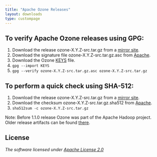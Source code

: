 ```yaml
---
title: "Apache Ozone Releases"
layout: downloads
type: custompage
---
```

<!---
  Licensed under the Apache License, Version 2.0 (the "License");
  you may not use this file except in compliance with the License.
  You may obtain a copy of the License at

   http://www.apache.org/licenses/LICENSE-2.0

  Unless required by applicable law or agreed to in writing, software
  distributed under the License is distributed on an "AS IS" BASIS,
  WITHOUT WARRANTIES OR CONDITIONS OF ANY KIND, either express or implied.
  See the License for the specific language governing permissions and
  limitations under the License. See accompanying LICENSE file.
-->

## To verify Apache Ozone releases using GPG:

1.  Download the release ozone-X.Y.Z-src.tar.gz from a [mirror
    site](https://www.apache.org/dyn/closer.cgi/ozone).
2.  Download the signature file ozone-X.Y.Z-src.tar.gz.asc from
    [Apache](https://downloads.apache.org/ozone/).
3.  Download the Ozone [KEYS](https://downloads.apache.org/ozone/KEYS)
    file.
4.  `gpg --import KEYS`
5.  `gpg --verify ozone-X.Y.Z-src.tar.gz.asc ozone-X.Y.Z-src.tar.gz`

## To perform a quick check using SHA-512:

1.  Download the release ozone-X.Y.Z-src.tar.gz from a [mirror
    site](https://www.apache.org/dyn/closer.cgi/hadoop/ozone).
2.  Download the checksum ozone-X.Y.Z-src.tar.gz.sha512 from
    [Apache](https://downloads.apache.org/ozone/).
3.  `sha512sum -c ozone-X.Y.Z-src.tar.gz`

Note: Before 1.1.0 release Ozone was part of the Apache Hadoop project. Older release artifacts can be found [there](https://archive.apache.org/dist/hadoop/ozone/).

## License

_The software licensed under [Apache License 2.0](http://www.apache.org/licenses/LICENSE-2.0)_

